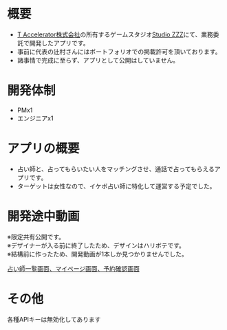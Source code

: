 # 概要
- [T Accelerator株式会社](https://t-accelerator.jp/)の所有するゲームスタジオ[Studio ZZZ](https://play.google.com/store/apps/dev?id=7349036450129180120&hl=ja)にて、業務委託で開発したアプリです。
- 事前に代表の辻村さんにはポートフォリオでの掲載許可を頂いております。
- 諸事情で完成に至らず、アプリとして公開はしていません。

# 開発体制
- PMx1
- エンジニアx1

# アプリの概要
- 占い師と、占ってもらいたい人をマッチングさせ、通話で占ってもらえるアプリです。
- ターゲットは女性なので、イケボ占い師に特化して運営する予定でした。

# 開発途中動画
※限定共有公開です。  
※デザイナーが入る前に終了したため、デザインはハリボテです。  
※結構前に作ったため、開発動画が1本しか見つかりませんでした。  

[占い師一覧画面、マイページ画面、予約確認画面](https://www.youtube.com/watch?v=s9IU37EC8Ls)

# その他
各種APIキーは無効化してあります
